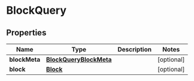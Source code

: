 
# BlockQuery

## Properties
Name | Type | Description | Notes
------------ | ------------- | ------------- | -------------
**blockMeta** | [**BlockQueryBlockMeta**](BlockQueryBlockMeta.md) |  |  [optional]
**block** | [**Block**](Block.md) |  |  [optional]



